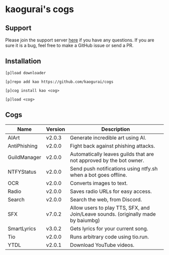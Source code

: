 # kaogurai's cogs

## Support

Please join the support server [here](https://discord.gg/p6ehU9qhg8) if you have any questions. If you are sure it is a bug, feel free to make a GitHub issue or send a PR.

## Installation

```shell
[p]load downloader

[p]repo add kao https://github.com/kaogurai/cogs

[p]cog install kao <cog>

[p]load <cog>
```

## Cogs

| Name         | Version | Description                                                                       |
| ------------ | ------- | --------------------------------------------------------------------------------- |
| AIArt        | v2.0.3  | Generate incredible art using AI.                                                 |
| AntiPhishing | v2.0.0  | Fight back against phishing attacks.                                              |
| GuildManager | v2.0.0  | Automatically leaves guilds that are not approved by the bot owner.               |
| NTFYStatus   | v2.0.0  | Send push notifications using ntfy.sh when a bot goes offline.                    |
| OCR          | v2.0.0  | Converts images to text.                                                          |
| Radio        | v2.0.0  | Saves radio URLs for easy access.                                                 |
| Search       | v2.0.0  | Search the web, from Discord.                                                     |
| SFX          | v7.0.2  | Allow users to play TTS, SFX, and Join/Leave sounds. (originally made by baiumbg) |
| SmartLyrics  | v3.0.2  | Gets lyrics for your current song.                                                |
| Tio          | v2.0.0  | Runs arbitrary code using tio.run.                                                |
| YTDL         | v2.0.1  | Download YouTube videos.                                                          |
